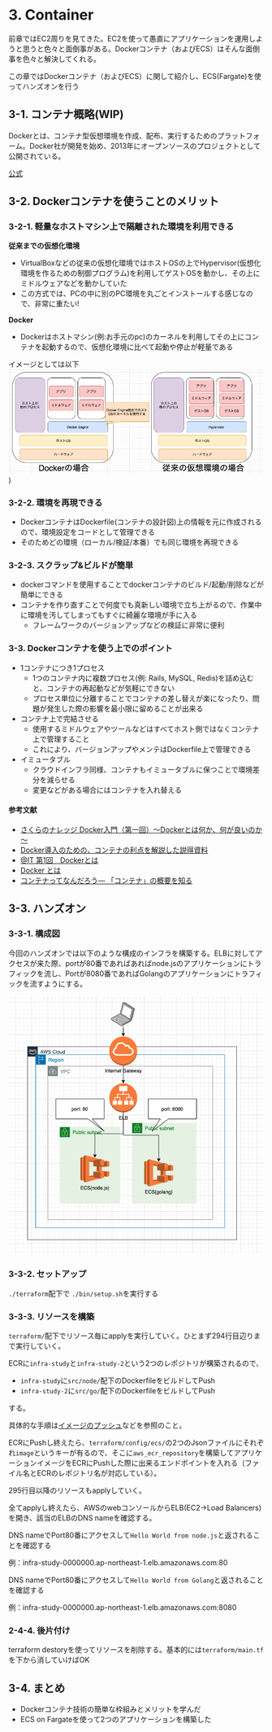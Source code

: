 # 3. Container
前章ではEC2周りを見てきた。EC2を使って愚直にアプリケーションを運用しようと思うと色々と面倒事がある。Dockerコンテナ（およびECS）はそんな面倒事を色々と解決してくれる。

この章ではDockerコンテナ（およびECS）に関して紹介し、ECS(Fargate)を使ってハンズオンを行う

## 3-1. コンテナ概略(WIP)
Dockerとは、コンテナ型仮想環境を作成、配布、実行するためのプラットフォーム。Docker社が開発を始め、2013年にオープンソースのプロジェクトとして公開されている。

[公式](https://www.docker.com/)

## 3-2. Dockerコンテナを使うことのメリット
### 3-2-1. 軽量なホストマシン上で隔離された環境を利用できる

**従来までの仮想化環境**
- VirtualBoxなどの従来の仮想化環境ではホストOSの上でHypervisor(仮想化環境を作るための制御プログラム)を利用してゲストOSを動かし、その上にミドルウェアなどを動かしていた
- この方式では、PCの中に別のPC環境を丸ごとインストールする感じなので、非常に重たい!

**Docker**
- Dockerはホストマシン(例:お手元のpc)のカーネルを利用してその上にコンテナを起動するので、仮想化環境に比べて起動や停止が軽量である

イメージとしては以下
![Dockerと仮想化環境の違い](./img/docker_overview.png))

### 3-2-2. 環境を再現できる
- DockerコンテナはDockerfile(コンテナの設計図)上の情報を元に作成されるので、環境設定をコードとして管理できる
- そのためどの環境（ローカル/検証/本番）でも同じ環境を再現できる

### 3-2-3. スクラップ&ビルドが簡単
- dockerコマンドを使用することでdockerコンテナのビルド/起動/削除などが簡単にできる
- コンテナを作り直すことで何度でも真新しい環境で立ち上がるので、作業中に環境を汚してしまってもすぐに綺麗な環境が手に入る
  - フレームワークのバージョンアップなどの検証に非常に便利

### 3-3. Dockerコンテナを使う上でのポイント
- 1コンテナにつき1プロセス
  - 1つのコンテナ内に複数プロセス(例: Rails, MySQL, Redis)を詰め込むと、コンテナの再起動などが気軽にできない
  - プロセス単位に分離することでコンテナの差し替えが楽になったり、問題が発生した際の影響を最小限に留めることが出来る
- コンテナ上で完結させる
  - 使用するミドルウェアやツールなどはすべてホスト側ではなくコンテナ上で管理すること　
  - これにより、バージョンアップやメンテはDockerfile上で管理できる
- イミュータブル
  - クラウドインフラ同様、コンテナもイミュータブルに保つことで環境差分を減らせる
  - 変更などがある場合にはコンテナを入れ替える

#### 参考文献
- [さくらのナレッジ Docker入門（第一回）～Dockerとは何か、何が良いのか～](https://knowledge.sakura.ad.jp/13265/)
- [Docker導入のための、コンテナの利点を解説した説得資料](https://qiita.com/niisan-tokyo/items/88a53a1b4aa7ad60723e)
- [@IT 第1回　Dockerとは](http://www.atmarkit.co.jp/ait/articles/1701/30/news037.html)
- [Docker とは](https://www.redhat.com/ja/topics/containers/what-is-docker)
- [コンテナってなんだろう― 「コンテナ」の概要を知る](https://thinkit.co.jp/article/17301)

## 3-3. ハンズオン
### 3-3-1. 構成図
今回のハンズオンでは以下のような構成のインフラを構築する。ELBに対してアクセスが来た際、portが80番であればあればnode.jsのアプリケーションにトラフィックを流し、Portが8080番であればGolangのアプリケーションにトラフィックを流すようにする。

![network](./img/network.png)

### 3-3-2. セットアップ
`./terraform`配下で `./bin/setup.sh`を実行する

### 3-3-3. リソースを構築
`terraform/`配下でリソース毎にapplyを実行していく。ひとまず294行目辺りまで実行していく。

ECRに`infra-study`と`infra-study-2`という2つのレポジトリが構築されるので、

- `infra-study`に`src/node/`配下のDockerfileをビルドしてPush
- `infra-study-2`に`src/go/`配下のDockerfileをビルドしてPush

する。

具体的な手順は[イメージのプッシュ](https://docs.aws.amazon.com/ja_jp/AmazonECR/latest/userguide/docker-push-ecr-image.html)などを参照のこと。

ECRにPushし終えたら、`terraform/config/ecs/`の2つのJsonファイルにそれぞれ`image`というキーが有るので、そこに`aws_ecr_repository`を構築してアプリケーションイメージをECRにPushした際に出来るエンドポイントを入れる（ファイル名とECRのレポジトリ名が対応している）。

295行目以降のリソースもapplyしていく。

全てapplyし終えたら、AWSのwebコンソールからELB(EC2→Load Balancers)を開き、該当のELBのDNS nameを確認する。

DNS nameでPort80番にアクセスして`Hello World from node.js`と返されることを確認する

例：infra-study-0000000.ap-northeast-1.elb.amazonaws.com:80

DNS nameでPort80番にアクセスして`Hello World from Golang`と返されることを確認する

例：infra-study-0000000.ap-northeast-1.elb.amazonaws.com:8080

### 2-4-4. 後片付け
terraform destoryを使ってリソースを削除する。基本的には`terraform/main.tf`を下から消していけばOK

## 3-4. まとめ
- Dockerコンテナ技術の簡単な枠組みとメリットを学んだ
- ECS on Fargateを使って2つのアプリケーションを構築した
